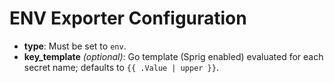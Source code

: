 # ENV Exporter Configuration

- **type**: Must be set to `env`.
- **key_template** *(optional)*: Go template (Sprig enabled) evaluated for each secret name; defaults to `{{ .Value | upper }}`.
